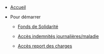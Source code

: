 - [Accueil](/)

- Pour démarrer

  - [Fonds de Solidarité](content/fonds-solidarite.md 'Fonds de solidarité')

  - [Accès indemnités journalières/maladie](content/acces-indemnites-journalieres-maladie.md 'Accès indemnités journalières/maladie')

  - [Accès report des charges](content/accès-report-des-charges.md 'Accès report des charges')
